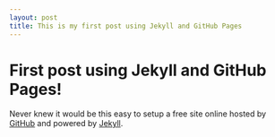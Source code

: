 ```yaml
---
layout: post
title: This is my first post using Jekyll and GitHub Pages
---
```


# First post using Jekyll and GitHub Pages!

Never knew it would be this easy to setup a free site online hosted by [GitHub](https://github.com) and powered by [Jekyll](http://jekyllrb.com/). 

